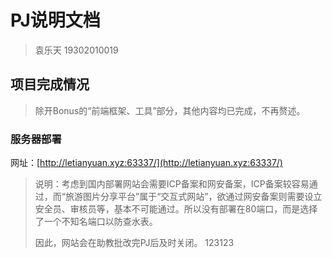 # PJ说明文档

> 袁乐天 19302010019

## 项目完成情况

> 除开Bonus的“前端框架、工具”部分，其他内容均已完成，不再赘述。

### 服务器部署

网址：[http://letianyuan.xyz:63337/](http://letianyuan.xyz:63337/)

> 说明：考虑到国内部署网站会需要ICP备案和网安备案，ICP备案较容易通过，而“旅游图片分享平台”属于“交互式网站”，欲通过网安备案则需要设立安全员、审核员等，基本不可能通过。所以没有部署在80端口，而是选择了一个不知名端口以防查水表。
>
> 因此，网站会在助教批改完PJ后及时关闭。
> 123123